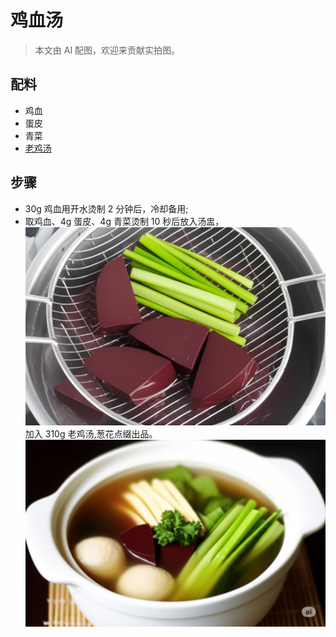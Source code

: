 # 鸡血汤
> 本文由 AI 配图，欢迎来贡献实拍图。

## 配料
- 鸡血
- 蛋皮
- 青菜
- [老鸡汤](/汤/老鸡汤.md)

## 步骤
- 30g 鸡血用开水烫制 2 分钟后，冷却备用;
- 取鸡血、4g 蛋皮、4g 青菜烫制 10 秒后放入汤盅，
![](pic/鸡血汤/2.jpeg)
加入 310g 老鸡汤,葱花点缀出品。
![](pic/鸡血汤/3.jpeg)